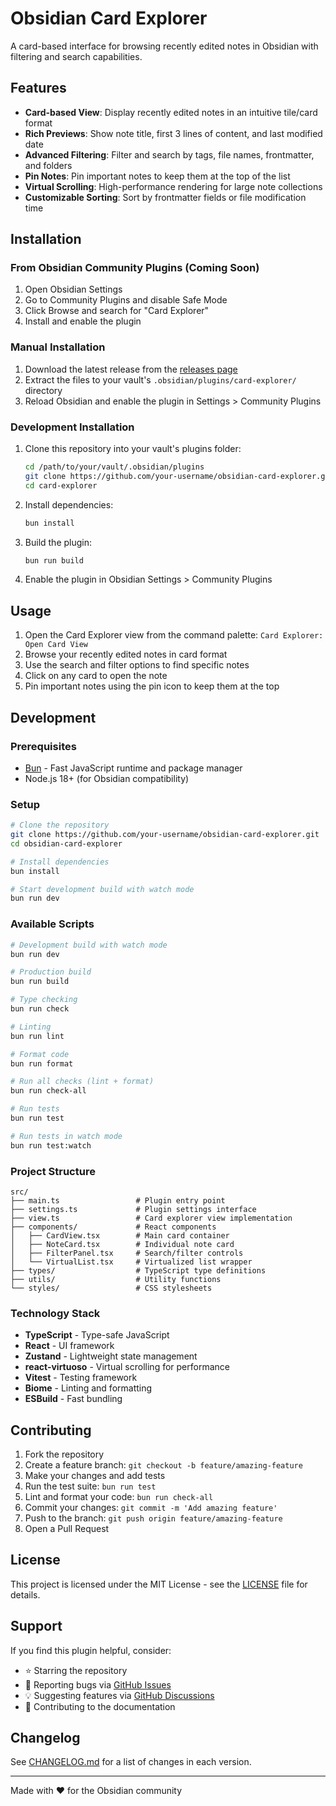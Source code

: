 # Obsidian Card Explorer

A card-based interface for browsing recently edited notes in Obsidian with filtering and search capabilities.

## Features

- **Card-based View**: Display recently edited notes in an intuitive tile/card format
- **Rich Previews**: Show note title, first 3 lines of content, and last modified date
- **Advanced Filtering**: Filter and search by tags, file names, frontmatter, and folders
- **Pin Notes**: Pin important notes to keep them at the top of the list
- **Virtual Scrolling**: High-performance rendering for large note collections
- **Customizable Sorting**: Sort by frontmatter fields or file modification time

## Installation

### From Obsidian Community Plugins (Coming Soon)

1. Open Obsidian Settings
2. Go to Community Plugins and disable Safe Mode
3. Click Browse and search for "Card Explorer"
4. Install and enable the plugin

### Manual Installation

1. Download the latest release from the [releases page](../../releases)
2. Extract the files to your vault's `.obsidian/plugins/card-explorer/` directory
3. Reload Obsidian and enable the plugin in Settings > Community Plugins

### Development Installation

1. Clone this repository into your vault's plugins folder:
   ```bash
   cd /path/to/your/vault/.obsidian/plugins
   git clone https://github.com/your-username/obsidian-card-explorer.git card-explorer
   cd card-explorer
   ```

2. Install dependencies:
   ```bash
   bun install
   ```

3. Build the plugin:
   ```bash
   bun run build
   ```

4. Enable the plugin in Obsidian Settings > Community Plugins

## Usage

1. Open the Card Explorer view from the command palette: `Card Explorer: Open Card View`
2. Browse your recently edited notes in card format
3. Use the search and filter options to find specific notes
4. Click on any card to open the note
5. Pin important notes using the pin icon to keep them at the top

## Development

### Prerequisites

- [Bun](https://bun.sh/) - Fast JavaScript runtime and package manager
- Node.js 18+ (for Obsidian compatibility)

### Setup

```bash
# Clone the repository
git clone https://github.com/your-username/obsidian-card-explorer.git
cd obsidian-card-explorer

# Install dependencies
bun install

# Start development build with watch mode
bun run dev
```

### Available Scripts

```bash
# Development build with watch mode
bun run dev

# Production build
bun run build

# Type checking
bun run check

# Linting
bun run lint

# Format code
bun run format

# Run all checks (lint + format)
bun run check-all

# Run tests
bun run test

# Run tests in watch mode
bun run test:watch
```

### Project Structure

```
src/
├── main.ts                 # Plugin entry point
├── settings.ts             # Plugin settings interface
├── view.ts                 # Card explorer view implementation
├── components/             # React components
│   ├── CardView.tsx        # Main card container
│   ├── NoteCard.tsx        # Individual note card
│   ├── FilterPanel.tsx     # Search/filter controls
│   └── VirtualList.tsx     # Virtualized list wrapper
├── types/                  # TypeScript type definitions
├── utils/                  # Utility functions
└── styles/                 # CSS stylesheets
```

### Technology Stack

- **TypeScript** - Type-safe JavaScript
- **React** - UI framework
- **Zustand** - Lightweight state management
- **react-virtuoso** - Virtual scrolling for performance
- **Vitest** - Testing framework
- **Biome** - Linting and formatting
- **ESBuild** - Fast bundling

## Contributing

1. Fork the repository
2. Create a feature branch: `git checkout -b feature/amazing-feature`
3. Make your changes and add tests
4. Run the test suite: `bun run test`
5. Lint and format your code: `bun run check-all`
6. Commit your changes: `git commit -m 'Add amazing feature'`
7. Push to the branch: `git push origin feature/amazing-feature`
8. Open a Pull Request

## License

This project is licensed under the MIT License - see the [LICENSE](LICENSE) file for details.

## Support

If you find this plugin helpful, consider:

- ⭐ Starring the repository
- 🐛 Reporting bugs via [GitHub Issues](../../issues)
- 💡 Suggesting features via [GitHub Discussions](../../discussions)
- 📖 Contributing to the documentation

## Changelog

See [CHANGELOG.md](CHANGELOG.md) for a list of changes in each version.

---

Made with ❤️ for the Obsidian community